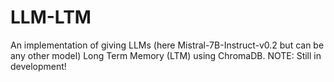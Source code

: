 # LLM-LTM
An implementation of giving LLMs (here Mistral-7B-Instruct-v0.2 but can be any other model) Long Term Memory (LTM) using ChromaDB.
NOTE: Still in development!
